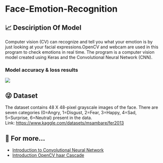 # Face-Emotion-Recognition


## :chart_with_upwards_trend: Desciription Of Model
Computer vision (CV) can recognize and tell you what your emotion is by just looking at your facial expressions.OpenCV and webcam are used in this program to check emotions in real time. The program is a computer vision model created using Keras and the Convolutional Neural Network (CNN).


### Model accuracy & loss results
<img src="https://github.com/elifsare/Realtime-Emotion-Recognition/blob/main/reasults.png" />


## :stuck_out_tongue_winking_eye: Dataset
The dataset contains 48 X 48-pixel grayscale images of the face. There are seven categories (0=Angry, 1=Disgust, 2=Fear, 3=Happy, 4=Sad, 5=Surprise, 6=Neutral) present in the data.
</br> Link:
https://www.kaggle.com/datasets/msambare/fer2013


## :monocle_face: For more...
- [Introduction to Convolutional Neural Network](https://pythongeeks.org/convolutional-neural-network/)
- [Introduction OpenCV haar Cascade](https://www.educba.com/opencv-haar-cascade/)

